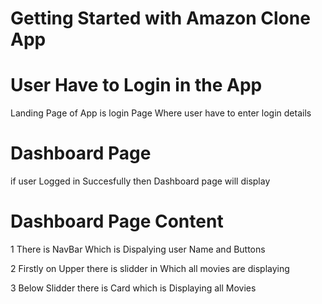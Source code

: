 # Getting Started with Amazon Clone App

# User Have to Login in the App 

Landing Page of App is login Page Where user have to enter login details

# Dashboard Page

if user Logged in Succesfully then Dashboard page will display

# Dashboard Page Content

1 There is NavBar Which is Dispalying user Name and Buttons

2 Firstly on Upper there is slidder in Which all movies are displaying

3 Below Slidder there is Card which is Displaying all Movies